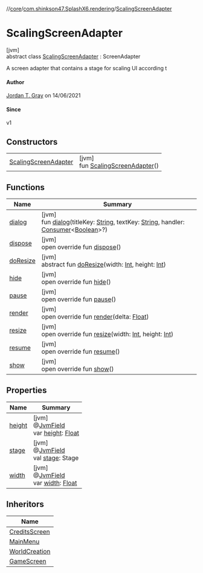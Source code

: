 //[core](../../../index.md)/[com.shinkson47.SplashX6.rendering](../index.md)/[ScalingScreenAdapter](index.md)

# ScalingScreenAdapter

[jvm]\
abstract class [ScalingScreenAdapter](index.md) : ScreenAdapter

A screen adapter that contains a stage for scaling UI according t

#### Author

[Jordan T. Gray](https://www.shinkson47.in) on 14/06/2021

#### Since

v1

## Constructors

| | |
|---|---|
| [ScalingScreenAdapter](-scaling-screen-adapter.md) | [jvm]<br>fun [ScalingScreenAdapter](-scaling-screen-adapter.md)() |

## Functions

| Name | Summary |
|---|---|
| [dialog](dialog.md) | [jvm]<br>fun [dialog](dialog.md)(titleKey: [String](https://kotlinlang.org/api/latest/jvm/stdlib/kotlin/-string/index.html), textKey: [String](https://kotlinlang.org/api/latest/jvm/stdlib/kotlin/-string/index.html), handler: [Consumer](https://docs.oracle.com/javase/8/docs/api/java/util/function/Consumer.html)&lt;[Boolean](https://kotlinlang.org/api/latest/jvm/stdlib/kotlin/-boolean/index.html)&gt;?) |
| [dispose](../../com.shinkson47.SplashX6.rendering.screens.game/-game-screen/index.md#2084822502%2FFunctions%2F971615585) | [jvm]<br>open override fun [dispose](../../com.shinkson47.SplashX6.rendering.screens.game/-game-screen/index.md#2084822502%2FFunctions%2F971615585)() |
| [doResize](do-resize.md) | [jvm]<br>abstract fun [doResize](do-resize.md)(width: [Int](https://kotlinlang.org/api/latest/jvm/stdlib/kotlin/-int/index.html), height: [Int](https://kotlinlang.org/api/latest/jvm/stdlib/kotlin/-int/index.html)) |
| [hide](../../com.shinkson47.SplashX6.rendering.screens.game/-game-screen/index.md#1075297875%2FFunctions%2F971615585) | [jvm]<br>open override fun [hide](../../com.shinkson47.SplashX6.rendering.screens.game/-game-screen/index.md#1075297875%2FFunctions%2F971615585)() |
| [pause](../../com.shinkson47.SplashX6.rendering.screens.game/-game-screen/index.md#-510703633%2FFunctions%2F971615585) | [jvm]<br>open override fun [pause](../../com.shinkson47.SplashX6.rendering.screens.game/-game-screen/index.md#-510703633%2FFunctions%2F971615585)() |
| [render](render.md) | [jvm]<br>open override fun [render](render.md)(delta: [Float](https://kotlinlang.org/api/latest/jvm/stdlib/kotlin/-float/index.html)) |
| [resize](resize.md) | [jvm]<br>open override fun [resize](resize.md)(width: [Int](https://kotlinlang.org/api/latest/jvm/stdlib/kotlin/-int/index.html), height: [Int](https://kotlinlang.org/api/latest/jvm/stdlib/kotlin/-int/index.html)) |
| [resume](../../com.shinkson47.SplashX6.rendering.screens.game/-game-screen/index.md#434199496%2FFunctions%2F971615585) | [jvm]<br>open override fun [resume](../../com.shinkson47.SplashX6.rendering.screens.game/-game-screen/index.md#434199496%2FFunctions%2F971615585)() |
| [show](show.md) | [jvm]<br>open override fun [show](show.md)() |

## Properties

| Name | Summary |
|---|---|
| [height](height.md) | [jvm]<br>@[JvmField](https://kotlinlang.org/api/latest/jvm/stdlib/kotlin.jvm/-jvm-field/index.html)<br>var [height](height.md): [Float](https://kotlinlang.org/api/latest/jvm/stdlib/kotlin/-float/index.html) |
| [stage](stage.md) | [jvm]<br>@[JvmField](https://kotlinlang.org/api/latest/jvm/stdlib/kotlin.jvm/-jvm-field/index.html)<br>val [stage](stage.md): Stage |
| [width](width.md) | [jvm]<br>@[JvmField](https://kotlinlang.org/api/latest/jvm/stdlib/kotlin.jvm/-jvm-field/index.html)<br>var [width](width.md): [Float](https://kotlinlang.org/api/latest/jvm/stdlib/kotlin/-float/index.html) |

## Inheritors

| Name |
|---|
| [CreditsScreen](../../com.shinkson47.SplashX6.rendering.screens/-credits-screen/index.md) |
| [MainMenu](../../com.shinkson47.SplashX6.rendering.screens/-main-menu/index.md) |
| [WorldCreation](../../com.shinkson47.SplashX6.rendering.screens/-world-creation/index.md) |
| [GameScreen](../../com.shinkson47.SplashX6.rendering.screens.game/-game-screen/index.md) |
